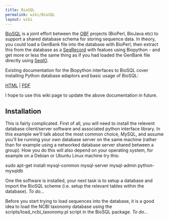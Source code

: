 ```yaml
---
title: BioSQL
permalink: wiki/BioSQL
layout: wiki
---
```


[BioSQL](http://www.biosql.org/wiki/Main_Page) is a joint effort between
the [OBF](http://open-bio.org/) projects (BioPerl, BioJava etc) to
support a shared database schema for storing sequence data. In theory,
you could load a GenBank file into the database with BioPerl, then
extract this from the database as a [SeqRecord](SeqRecord "wikilink")
with featues using Biopython - and get more or less the same thing as if
you had loaded the GenBank file directly using
[SeqIO](SeqIO "wikilink").

Existing documentation for the Biopython interfaces to BioSQL cover
installing Python database adaptors and basic usage of BioSQL:

[HTML](http://biopython.org/DIST/docs/biosql/python_biosql_basic.html) |
[PDF](http://biopython.org/DIST/docs/biosql/python_biosql_basic.pdf)

I hope to use this wiki page to update the above documentation in
future.

Installation
------------

This is fairly complicated. First of all, you will need to install the
relevent database client/server software and associated python interface
library. In this example we'll talk about the most common choice, MySQL,
and assume you'll be running your own database server on the same
machine (rather than for example using a networked database server
shared between a group). How you do this will also depend on your
operating system, for example on a Debian or Ubuntu Linux machine try
this:

sudo apt-get install mysql-common mysql-server mysql-admin
python-mysqldb

One the software is installed, your next task is to setup a database and
import the BioSQL scheme (i.e. setup the relevant tables within the
database). *To do...*

Before you start trying to load sequences into the database, it is a
good idea to load the NCBI taxonomy database using the
scripts/load\_ncbi\_taxonomy.pl script in the BioSQL package. *To do...*

